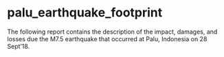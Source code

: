 # palu_earthquake_footprint
The following report contains the description of the impact, damages, and losses due the M7.5 earthquake that occurred at Palu, Indonesia on 28 Sept’18.
